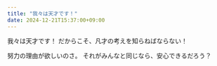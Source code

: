 ```yaml
---
title: "我々は天才です！"
date: 2024-12-21T15:37:00+09:00
---
```

我々は天才です！
だからこそ、凡才の考えを知らねばならない！

努力の理由が欲しいのさ。
それがみんなと同じなら、安心できるだろう？
